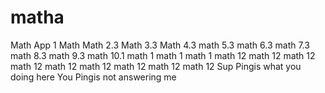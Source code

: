 # matha
Math App 1
Math
Math 2.3
Math 3.3
Math 4.3
math 5.3
math 6.3
math 7.3
math 8.3
math 9.3
math 10.1
math 1
math 1
math 1
math 12
math 12
math 12
math 12
math 12
math 12
math 12
math 12
math 12
Sup Pingis what you doing here
You Pingis not answering me 
